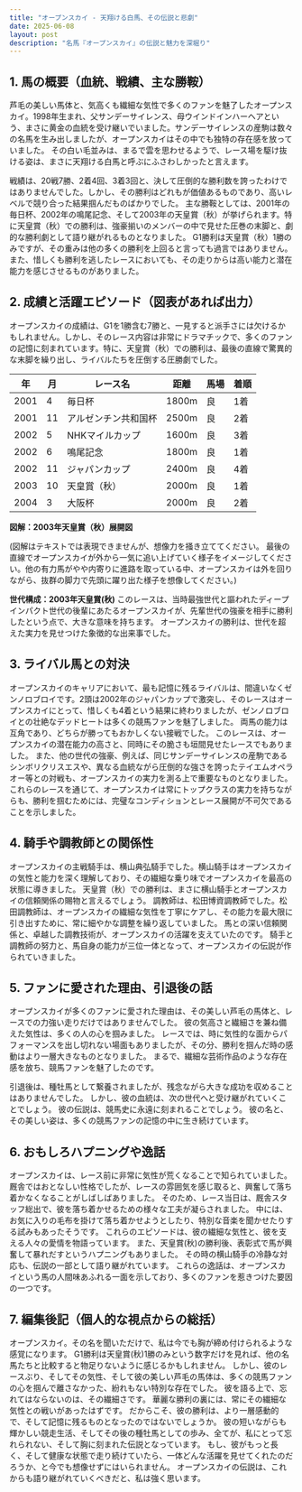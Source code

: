 ```yaml
---
title: "オープンスカイ - 天翔ける白馬、その伝説と悲劇"
date: 2025-06-08
layout: post
description: "名馬『オープンスカイ』の伝説と魅力を深堀り"
---
```


## 1. 馬の概要（血統、戦績、主な勝鞍）

芦毛の美しい馬体と、気高くも繊細な気性で多くのファンを魅了したオープンスカイ。1998年生まれ、父サンデーサイレンス、母ウインドインハーヘアという、まさに黄金の血統を受け継いでいました。サンデーサイレンスの産駒は数々の名馬を生み出しましたが、オープンスカイはその中でも独特の存在感を放っていました。  その白い毛並みは、まるで雲を思わせるようで、レース場を駆け抜ける姿は、まさに天翔ける白馬と呼ぶにふさわしかったと言えます。

戦績は、20戦7勝、2着4回、3着3回と、決して圧倒的な勝利数を誇ったわけではありませんでした。しかし、その勝利はどれもが価値あるものであり、高いレベルで競り合った結果掴んだものばかりでした。  主な勝鞍としては、2001年の毎日杯、2002年の鳴尾記念、そして2003年の天皇賞（秋）が挙げられます。特に天皇賞（秋）での勝利は、強豪揃いのメンバーの中で見せた圧巻の末脚と、劇的な勝利劇として語り継がれるものとなりました。  G1勝利は天皇賞（秋）1勝のみですが、その重みは他の多くの勝利を上回ると言っても過言ではありません。  また、惜しくも勝利を逃したレースにおいても、その走りからは高い能力と潜在能力を感じさせるものがありました。


## 2. 成績と活躍エピソード（図表があれば出力）

オープンスカイの成績は、G1を1勝含む7勝と、一見すると派手さには欠けるかもしれません。しかし、そのレース内容は非常にドラマチックで、多くのファンの記憶に刻まれています。特に、天皇賞（秋）での勝利は、最後の直線で驚異的な末脚を繰り出し、ライバルたちを圧倒する圧勝劇でした。

| 年 | 月 | レース名 | 距離 | 馬場 | 着順 |
|---|---|---|---|---|---|
| 2001 | 4 | 毎日杯 | 1800m | 良 | 1着 |
| 2001 | 11 | アルゼンチン共和国杯 | 2500m | 良 | 2着 |
| 2002 | 5 | NHKマイルカップ | 1600m | 良 | 3着 |
| 2002 | 6 | 鳴尾記念 | 1800m | 良 | 1着 |
| 2002 | 11 | ジャパンカップ | 2400m | 良 | 4着 |
| 2003 | 10 | 天皇賞（秋） | 2000m | 良 | 1着 |
| 2004 | 3 | 大阪杯 | 2000m | 良 | 2着 |


**図解：2003年天皇賞（秋）展開図**

(図解はテキストでは表現できませんが、想像力を掻き立ててください。  最後の直線でオープンスカイが外から一気に追い上げていく様子をイメージしてください。他の有力馬がやや内寄りに進路を取っている中、オープンスカイは外を回りながら、抜群の脚力で先頭に躍り出た様子を想像してください。)

**世代構成：2003年天皇賞(秋)**  このレースは、当時最強世代と謳われたディープインパクト世代の後輩にあたるオープンスカイが、先輩世代の強豪を相手に勝利したという点で、大きな意味を持ちます。  オープンスカイの勝利は、世代を超えた実力を見せつけた象徴的な出来事でした。


## 3. ライバル馬との対決

オープンスカイのキャリアにおいて、最も記憶に残るライバルは、間違いなくゼンノロブロイです。2頭は2002年のジャパンカップで激突し、そのレースはオープンスカイにとって、惜しくも4着という結果に終わりましたが、ゼンノロブロイとの壮絶なデッドヒートは多くの競馬ファンを魅了しました。  両馬の能力は互角であり、どちらが勝ってもおかしくない接戦でした。  このレースは、オープンスカイの潜在能力の高さと、同時にその脆さも垣間見せたレースでもありました。  また、他の世代の強豪、例えば、同じサンデーサイレンスの産駒であるシンボリクリスエスや、異なる血統ながら圧倒的な強さを誇ったテイエムオペラオー等との対戦も、オープンスカイの実力を測る上で重要なものとなりました。  これらのレースを通じて、オープンスカイは常にトップクラスの実力を持ちながらも、勝利を掴むためには、完璧なコンディションとレース展開が不可欠であることを示しました。


## 4. 騎手や調教師との関係性

オープンスカイの主戦騎手は、横山典弘騎手でした。横山騎手はオープンスカイの気性と能力を深く理解しており、その繊細な乗り味でオープンスカイを最高の状態に導きました。  天皇賞（秋）での勝利は、まさに横山騎手とオープンスカイの信頼関係の賜物と言えるでしょう。  調教師は、松田博資調教師でした。松田調教師は、オープンスカイの繊細な気性を丁寧にケアし、その能力を最大限に引き出すために、常に細やかな調整を繰り返していました。  馬との深い信頼関係と、卓越した調教技術が、オープンスカイの活躍を支えていたのです。  騎手と調教師の努力と、馬自身の能力が三位一体となって、オープンスカイの伝説が作られていきました。


## 5. ファンに愛された理由、引退後の話

オープンスカイが多くのファンに愛された理由は、その美しい芦毛の馬体と、レースでの力強い走りだけではありませんでした。  彼の気高さと繊細さを兼ね備えた気性は、多くの人の心を掴みました。  レースでは、時に気性的な面からパフォーマンスを出し切れない場面もありましたが、その分、勝利を掴んだ時の感動はより一層大きなものとなりました。  まるで、繊細な芸術作品のような存在感を放ち、競馬ファンを魅了したのです。

引退後は、種牡馬として繋養されましたが、残念ながら大きな成功を収めることはありませんでした。  しかし、彼の血統は、次の世代へと受け継がれていくことでしょう。  彼の伝説は、競馬史に永遠に刻まれることでしょう。  彼の名と、その美しい姿は、多くの競馬ファンの記憶の中に生き続けています。


## 6. おもしろハプニングや逸話

オープンスカイは、レース前に非常に気性が荒くなることで知られていました。  厩舎ではおとなしい性格でしたが、レースの雰囲気を感じ取ると、興奮して落ち着かなくなることがしばしばありました。  そのため、レース当日は、厩舎スタッフ総出で、彼を落ち着かせるための様々な工夫が凝らされました。  中には、お気に入りの毛布を掛けて落ち着かせようとしたり、特別な音楽を聞かせたりする試みもあったそうです。  これらのエピソードは、彼の繊細な気性と、彼を支える人々の愛情を物語っています。  また、天皇賞(秋)の勝利後、表彰式で馬が興奮して暴れだすというハプニングもありました。  その時の横山騎手の冷静な対応も、伝説の一部として語り継がれています。  これらの逸話は、オープンスカイという馬の人間味あふれる一面を示しており、多くのファンを惹きつけた要因の一つです。


## 7. 編集後記（個人的な視点からの総括）

オープンスカイ。その名を聞いただけで、私は今でも胸が締め付けられるような感覚になります。  G1勝利は天皇賞(秋)1勝のみという数字だけを見れば、他の名馬たちと比較すると物足りないように感じるかもしれません。  しかし、彼のレースぶり、そしてその気性、そして彼の美しい芦毛の馬体は、多くの競馬ファンの心を掴んで離さなかった、紛れもない特別な存在でした。  彼を語る上で、忘れてはならないのは、その繊細さです。  華麗な勝利の裏には、常にその繊細な気性との戦いがあったはずです。  だからこそ、彼の勝利は、より一層感動的で、そして記憶に残るものとなったのではないでしょうか。  彼の短いながらも輝かしい競走生活、そしてその後の種牡馬としての歩み、全てが、私にとって忘れられない、そして胸に刻まれた伝説となっています。  もし、彼がもっと長く、そして健康な状態で走り続けていたら、一体どんな活躍を見せてくれたのだろうか、と今でも想像せずにはいられません。  オープンスカイの伝説は、これからも語り継がれていくべきだと、私は強く思います。
